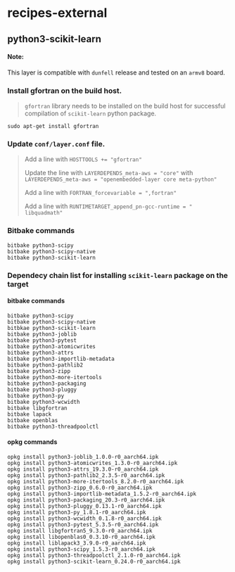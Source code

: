 # recipes-external
## python3-scikit-learn

#### Note:
This layer is compatible with `dunfell` release and tested on an `armv8` board.

### Install gfortran on the build host.
> `gfortran` library needs to be installed on the build host for successful compilation of `scikit-learn` python package.
```shell script
sudo apt-get install gfortran
```
### Update `conf/layer.conf` file.

> Add a line with `HOSTTOOLS += "gfortran"` 
>
> Update the line with `LAYERDEPENDS_meta-aws = "core"`  with `LAYERDEPENDS_meta-aws = "openembedded-layer core meta-python"`
>
> Add a line with `FORTRAN_forcevariable = ",fortran"`
>
> Add a line with `RUNTIMETARGET_append_pn-gcc-runtime = " libquadmath"`

### Bitbake commands
```shell script
bitbake python3-scipy
bitbake python3-scipy-native
bitbake python3-scikit-learn
```

### Dependecy chain list for installing `scikit-learn` package on the target
#### bitbake commands
```shell script
bitbake python3-scipy
bitbake python3-scipy-native
bitbkae python3-scikit-learn
bitbake python3-joblib
bitbake python3-pytest
bitbake python3-atomicwrites
bitbake python3-attrs
bitbake python3-importlib-metadata
bitbake python3-pathlib2
bitbake python3-zipp
bitbake python3-more-itertools
bitbake python3-packaging
bitbake python3-pluggy
bitbake python3-py
bitbake python3-wcwidth
bitbake libgfortran
bitbake lapack
bitbake openblas
bitbake python3-threadpoolctl
```

#### opkg commands
```shell script
opkg install python3-joblib_1.0.0-r0_aarch64.ipk
opkg install python3-atomicwrites_1.3.0-r0_aarch64.ipk
opkg install python3-attrs_19.3.0-r0_aarch64.ipk
opkg install python3-pathlib2_2.3.5-r0_aarch64.ipk
opkg install python3-more-itertools_8.2.0-r0_aarch64.ipk
opkg install python3-zipp_0.6.0-r0_aarch64.ipk
opkg install python3-importlib-metadata_1.5.2-r0_aarch64.ipk
opkg install python3-packaging_20.3-r0_aarch64.ipk
opkg install python3-pluggy_0.13.1-r0_aarch64.ipk
opkg install python3-py_1.8.1-r0_aarch64.ipk
opkg install python3-wcwidth_0.1.8-r0_aarch64.ipk
opkg install python3-pytest_5.3.5-r0_aarch64.ipk
opkg install libgfortran5_9.3.0-r0_aarch64.ipk
opkg install libopenblas0_0.3.10-r0_aarch64.ipk
opkg install liblapack3_3.9.0-r0_aarch64.ipk
opkg install python3-scipy_1.5.3-r0_aarch64.ipk
opkg install python3-threadpoolctl_2.1.0-r0_aarch64.ipk
opkg install python3-scikit-learn_0.24.0-r0_aarch64.ipk
```